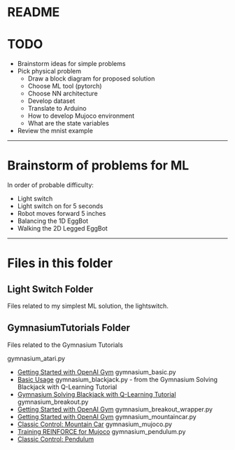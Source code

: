 # README

# TODO
* Brainstorm ideas for simple problems
* Pick physical problem
  * Draw a block diagram for proposed solution
  * Choose ML tool (pytorch)
  * Choose NN architecture
  * Develop dataset
  * Translate to Arduino
  * How to develop Mujoco environment
  * What are the state variables
* Review the mnist example

---

# Brainstorm of problems for ML
In order of probable difficulty:
* Light switch
* Light switch on for 5 seconds
* Robot moves forward 5 inches
* Balancing the 1D EggBot
* Walking the 2D Legged EggBot

---

# Files in this folder

## Light Switch Folder

Files related to my simplest ML solution, the lightswitch.

## GymnasiumTutorials Folder

Files related to the Gymnasium Tutorials

gymnasium_atari.py
* [Getting Started with OpenAI Gym](https://blog.paperspace.com/getting-started-with-openai-gym/)
gymnasium_basic.py
* [Basic Usage](https://gymnasium.farama.org/content/basic_usage/)
gymnasium_blackjack.py - from the Gymnasium Solving Blackjack with Q-Learning Tutorial
* [Gymnasium Solving Blackjack with Q-Learning Tutorial](https://gymnasium.farama.org/tutorials/training_agents/blackjack_tutorial/#sphx-glr-tutorials-training-agents-blackjack-tutorial-py)
gymnasium_breakout.py
* [Getting Started with OpenAI Gym](https://blog.paperspace.com/getting-started-with-openai-gym/)
gymnasium_breakout_wrapper.py
* [Getting Started with OpenAI Gym](https://blog.paperspace.com/getting-started-with-openai-gym/)
gymnasium_mountaincar.py
* [Classic Control: Mountain Car](https://gymnasium.farama.org/environments/classic_control/mountain_car/])
gymnasium_mujoco.py
* [Training REINFORCE for Mujoco](https://gymnasium.farama.org/tutorials/training_agents/reinforce_invpend_gym_v26/#sphx-glr-tutorials-training-agents-reinforce-invpend-gym-v26-py)
gymnasium_pendulum.py
* [Classic Control: Pendulum](https://gymnasium.farama.org/environments/classic_control/pendulum/)


